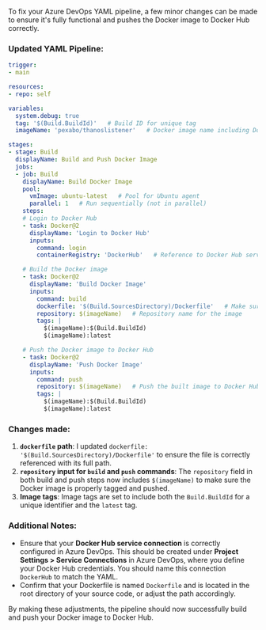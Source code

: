 To fix your Azure DevOps YAML pipeline, a few minor changes can be made to ensure it's fully functional and pushes the Docker image to Docker Hub correctly.

### Updated YAML Pipeline:

```yaml
trigger:
- main

resources:
- repo: self

variables:
  system.debug: true
  tag: '$(Build.BuildId)'   # Build ID for unique tag
  imageName: 'pexabo/thanoslistener'   # Docker image name including Docker Hub username

stages:
- stage: Build
  displayName: Build and Push Docker Image
  jobs:
  - job: Build
    displayName: Build Docker Image
    pool:
      vmImage: ubuntu-latest   # Pool for Ubuntu agent
      parallel: 1   # Run sequentially (not in parallel)
    steps:
    # Login to Docker Hub
    - task: Docker@2
      displayName: 'Login to Docker Hub'
      inputs:
        command: login
        containerRegistry: 'DockerHub'   # Reference to Docker Hub service connection

    # Build the Docker image
    - task: Docker@2
      displayName: 'Build Docker Image'
      inputs:
        command: build
        dockerfile: '$(Build.SourcesDirectory)/Dockerfile'   # Make sure the Dockerfile is correctly named and located
        repository: $(imageName)   # Repository name for the image
        tags: |
          $(imageName):$(Build.BuildId)
          $(imageName):latest

    # Push the Docker image to Docker Hub
    - task: Docker@2
      displayName: 'Push Docker Image'
      inputs:
        command: push
        repository: $(imageName)   # Push the built image to Docker Hub
        tags: |
          $(imageName):$(Build.BuildId)
          $(imageName):latest
```

### Changes made:

1. **`dockerfile` path**: I updated `dockerfile: '$(Build.SourcesDirectory)/Dockerfile'` to ensure the file is correctly referenced with its full path.
2. **`repository` input for `build` and `push` commands**: The `repository` field in both build and push steps now includes `$(imageName)` to make sure the Docker image is properly tagged and pushed.
3. **Image tags**: Image tags are set to include both the `Build.BuildId` for a unique identifier and the `latest` tag.

### Additional Notes:
- Ensure that your **Docker Hub service connection** is correctly configured in Azure DevOps. This should be created under **Project Settings > Service Connections** in Azure DevOps, where you define your Docker Hub credentials. You should name this connection `DockerHub` to match the YAML.
- Confirm that your Dockerfile is named `Dockerfile` and is located in the root directory of your source code, or adjust the path accordingly.

By making these adjustments, the pipeline should now successfully build and push your Docker image to Docker Hub.